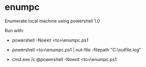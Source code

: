 enumpc
======

Enumerate local machine using powershell 1.0

Run with:
* powershell -Noexit <path>\<to>\enumpc.ps1
 
* powershell <path>\<to>\enumpc.ps1 | out-file -filepath "C:\outfile.log"
 
* cmd.exe /c @powershell -Noexit <path>\<to>\enumpc.ps1
